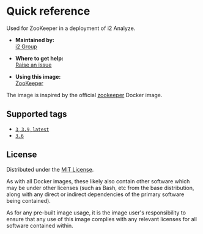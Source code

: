 # Quick reference

Used for ZooKeeper in a deployment of i2 Analyze.

* **Maintained by:**  
  [i2 Group](https://i2group.com/)

* **Where to get help:**  
  [Raise an issue](https://github.com/i2group/analyze-docker/issues?q=is%3Aissue+is%3Aopen)

* **Using this image:**  
  [ZooKeeper](https://i2group.github.io/analyze-containers/content/images-and-containers/zookeeper.html)

The image is inspired by the official [zookeeper](https://hub.docker.com/_/zookeeper/) Docker image.

## Supported tags

* [`3`, `3.9`, `latest`](https://github.com/i2group/analyze-docker/blob/main/images/zookeeper/3.9/Dockerfile)
* [`3.6`](https://github.com/i2group/analyze-docker/blob/main/images/zookeeper/3.6/Dockerfile)

## License

Distributed under the [MIT License](../../LICENSE).

As with all Docker images, these likely also contain other software which may be under other licenses (such as Bash, etc from the base distribution, along with any direct or indirect dependencies of the primary software being contained).

As for any pre-built image usage, it is the image user's responsibility to ensure that any use of this image complies with any relevant licenses for all software contained within.
